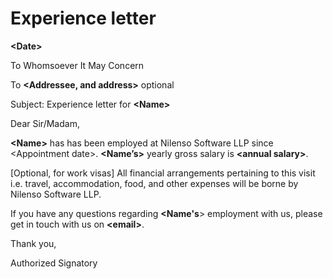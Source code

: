 # Experience letter

**&lt;Date&gt;**

To Whomsoever It May Concern

To **&lt;Addressee, and address&gt;** optional

Subject: Experience letter for **&lt;Name&gt;**

Dear Sir/Madam,   


**&lt;Name&gt;** has has been employed at Nilenso Software LLP since &lt;Appointment date&gt;. **&lt;Name’s&gt;** yearly gross salary is **&lt;annual salary&gt;**.

\[Optional, for work visas\] All financial arrangements pertaining to this visit i.e. travel, accommodation, food, and other expenses will be borne by Nilenso Software LLP.

If you have any questions regarding **&lt;Name's**&gt; employment with us, please get in touch with us on **&lt;email&gt;**.    


Thank you,  
  


Authorized Signatory  
  


